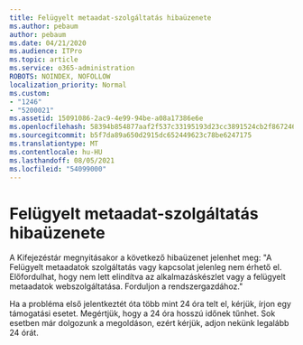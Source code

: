 ```yaml
---
title: Felügyelt metaadat-szolgáltatás hibaüzenete
ms.author: pebaum
author: pebaum
ms.date: 04/21/2020
ms.audience: ITPro
ms.topic: article
ms.service: o365-administration
ROBOTS: NOINDEX, NOFOLLOW
localization_priority: Normal
ms.custom:
- "1246"
- "5200021"
ms.assetid: 15091086-2ac9-4e99-94be-a08a17386e6e
ms.openlocfilehash: 58394b854877aaf2f537c33195193d23cc3891524cb2f867246ba4bf5f9e73a0
ms.sourcegitcommit: b5f7da89a650d2915dc652449623c78be6247175
ms.translationtype: MT
ms.contentlocale: hu-HU
ms.lasthandoff: 08/05/2021
ms.locfileid: "54099000"
---
```

# <a name="managed-metadata-service-error-message"></a>Felügyelt metaadat-szolgáltatás hibaüzenete

A Kifejezéstár megnyitásakor a következő hibaüzenet jelenhet meg: "A Felügyelt metaadatok szolgáltatás vagy kapcsolat jelenleg nem érhető el. Előfordulhat, hogy nem lett elindítva az alkalmazáskészlet vagy a felügyelt metaadatok webszolgáltatása. Forduljon a rendszergazdához."
  
Ha a probléma első jelentkeztét óta több mint 24 óra telt el, kérjük, írjon egy támogatási esetet. Megértjük, hogy a 24 óra hosszú időnek tűnhet. Sok esetben már dolgozunk a megoldáson, ezért kérjük, adjon nekünk legalább 24 órát.
  